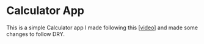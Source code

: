 # Calculator App
This is a simple Calculator app I made following this [[video](https://youtu.be/5UQZNHlaUVc)] and made some changes to follow DRY.
